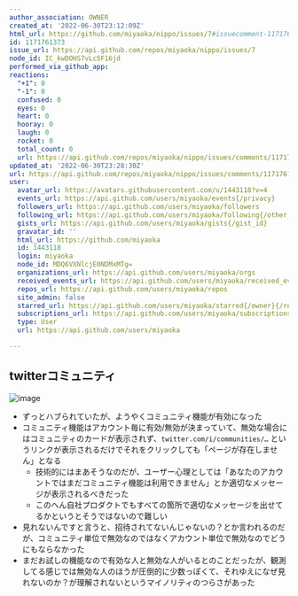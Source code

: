 ```yaml
---
author_association: OWNER
created_at: '2022-06-30T23:12:09Z'
html_url: https://github.com/miyaoka/nippo/issues/7#issuecomment-1171761373
id: 1171761373
issue_url: https://api.github.com/repos/miyaoka/nippo/issues/7
node_id: IC_kwDOHS7vLc5F16jd
performed_via_github_app: 
reactions:
  "+1": 0
  "-1": 0
  confused: 0
  eyes: 0
  heart: 0
  hooray: 0
  laugh: 0
  rocket: 0
  total_count: 0
  url: https://api.github.com/repos/miyaoka/nippo/issues/comments/1171761373/reactions
updated_at: '2022-06-30T23:28:30Z'
url: https://api.github.com/repos/miyaoka/nippo/issues/comments/1171761373
user:
  avatar_url: https://avatars.githubusercontent.com/u/1443118?v=4
  events_url: https://api.github.com/users/miyaoka/events{/privacy}
  followers_url: https://api.github.com/users/miyaoka/followers
  following_url: https://api.github.com/users/miyaoka/following{/other_user}
  gists_url: https://api.github.com/users/miyaoka/gists{/gist_id}
  gravatar_id: ''
  html_url: https://github.com/miyaoka
  id: 1443118
  login: miyaoka
  node_id: MDQ6VXNlcjE0NDMxMTg=
  organizations_url: https://api.github.com/users/miyaoka/orgs
  received_events_url: https://api.github.com/users/miyaoka/received_events
  repos_url: https://api.github.com/users/miyaoka/repos
  site_admin: false
  starred_url: https://api.github.com/users/miyaoka/starred{/owner}{/repo}
  subscriptions_url: https://api.github.com/users/miyaoka/subscriptions
  type: User
  url: https://api.github.com/users/miyaoka

---
```

## twitterコミュニティ

![image](https://user-images.githubusercontent.com/1443118/176792837-89621267-9b76-4e1f-b52e-215048552d5c.png)

- ずっとハブられていたが、ようやくコミュニティ機能が有効になった
- コミュニティ機能はアカウント毎に有効/無効が決まっていて、無効な場合にはコミュニティのカードが表示されず、`twitter.com/i/communities/…` というリンクが表示されるだけでそれをクリックしても「ページが存在しません」となる
  - 技術的にはまあそうなのだが、ユーザー心理としては「あなたのアカウントではまだコミュニティ機能は利用できません」とか適切なメッセージが表示されるべきだった
  - このへん自社プロダクトでもすべての箇所で適切なメッセージを出せてるかというとそうではないので難しい
- 見れないんですと言うと、招待されてないんじゃないの？とか言われるのだが、コミュニティ単位で無効なのではなくアカウント単位で無効なのでどうにもならなかった
- まだお試しの機能なので有効な人と無効な人がいるとのことだったが、観測してる感じでは無効な人のほうが圧倒的に少数っぽくて、それゆえになぜ見れないのか？が理解されないというマイノリティのつらさがあった